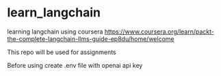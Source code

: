 # learn_langchain
learning langchain using coursera https://www.coursera.org/learn/packt-the-complete-langchain-llms-guide-ep8du/home/welcome

This repo will be used for assignments

Before using create .env file with openai api key
